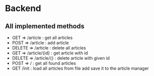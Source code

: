 # Backend

## All implemented methods

* GET => /article : get all articles
* POST => /article : add article
* DELETE => /article : delete all articles
* GET => /article/{id} : get article with id
* DELETE => /article/{} : delete article with given id
* POST => / : get all found articles
* GET /init : load all articles from file add save it to the article manager

